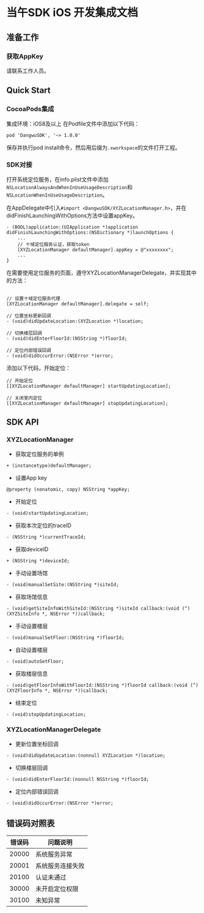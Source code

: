 # 当午SDK iOS 开发集成文档

## 准备工作

### 获取AppKey

请联系工作人员。

## Quick Start

### CocoaPods集成

集成环境：iOS8及以上
在Podfile文件中添加以下代码：

```
pod 'DangwuSDK', '~> 1.0.0'
```

保存并执行pod install命令，然后用后缀为`.xworkspace`的文件打开工程。


### SDK对接

打开系统定位服务，在info.plist文件中添加`NSLocationAlwaysAndWhenInUseUsageDescription`和`NSLocationWhenInUseUsageDescription`。

在AppDelegate中引入`#import <DangwuSDK/XYZLocationManager.h>`，并在didFinishLaunchingWithOptions方法中设置appKey。

```
- (BOOL)application:(UIApplication *)application didFinishLaunchingWithOptions:(NSDictionary *)launchOptions {
    ...
    // 十域定位服务认证，获取token
    [XYZLocationManager defaultManager].appKey = @"xxxxxxxx";
    ...
}
```

在需要使用定位服务的页面，遵守XYZLocationManagerDelegate，并实现其中的方法：

```

// 设置十域定位服务代理
[XYZLocationManager defaultManager].delegate = self;
```

```
// 位置坐标更新回调
- (void)didUpdateLocation:(XYZLocation *)location;

// 切换楼层回调
- (void)didEnterFloorId:(NSString *)floorId;

// 定位内部错误回调
- (void)didOccurError:(NSError *)error;
```

添加以下代码，开始定位：

```
// 开始定位
[[XYZLocationManager defaultManager] startUpdatingLocation];
```

```
// 关闭室内定位
[[XYZLocationManager defaultManager] stopUpdatingLocation];
```

## SDK API

### XYZLocationManager

- 获取定位服务的单例
```
+ (instancetype)defaultManager;
```

- 设置App key
```
@property (nonatomic, copy) NSString *appKey;
```

- 开始定位
```
- (void)startUpdatingLocation;
```

- 获取本次定位的traceID
```
- (NSString *)currentTraceId;
```

- 获取deviceID
```
+ (NSString *)deviceId;
```

- 手动设置场馆
```
- (void)manualSetSite:(NSString *)siteId;
```

- 获取场馆信息
```
- (void)getSiteInfoWithSiteId:(NSString *)siteId callback:(void (^)(XYZSiteInfo *, NSError *))callback;
```

- 手动设置楼层
```
- (void)manualSetFloor:(NSString *)floorId;
```

- 自动设置楼层
```
- (void)autoSetFloor;
```

- 获取楼层信息
```
- (void)getFloorInfoWithFloorId:(NSString *)floorId callback:(void (^)(XYZFloorInfo *, NSError *))callback;
```

- 结束定位
```
- (void)stopUpdatingLocation;
```

### XYZLocationManagerDelegate

- 更新位置坐标回调
```
- (void)didUpdateLocation:(nonnull XYZLocation *)location;
```

- 切换楼层回调
```
- (void)didEnterFloorId:(nonnull NSString *)floorId;
```

- 定位内部错误回调
```
- (void)didOccurError:(NSError *)error;
```

## 错误码对照表

错误码  | 问题说明
------------- | -------------
20000  | 系统服务异常
20001  | 系统服务连接失败
20100  | 认证未通过
30000  | 未开启定位权限
30100  | 未知异常


